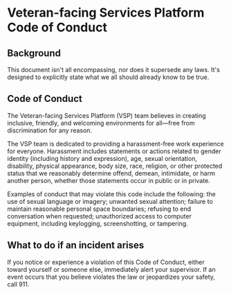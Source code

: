 # Veteran-facing Services Platform Code of Conduct

## Background

This document isn't all encompassing, nor does it supersede any laws. It's designed to explicitly state what we all should already know to be true.

## Code of Conduct

The Veteran-facing Services Platform (VSP) team believes in creating inclusive, friendly, and welcoming environments for all&mdash;free from discrimination for any reason.

The VSP team is dedicated to providing a harassment-free work experience for everyone. Harassment includes statements or actions related to gender identity (including history and expression), age, sexual orientation, disability, physical appearance, body size, race, religion, or other protected status that we reasonably determine offend, demean, intimidate, or harm another person, whether those statements occur in public or in private.

Examples of conduct that may violate this code include the following: the use of sexual language or imagery; unwanted sexual attention; failure to maintain reasonable personal space boundaries; refusing to end conversation when requested; unauthorized access to computer equipment, including keylogging, screenshotting, or tampering.

## What to do if an incident arises

If you notice or experience a violation of this Code of Conduct, either toward yourself or someone else, immediately alert your supervisor. If an event occurs that you believe violates the law or jeopardizes your safety, call 911.
